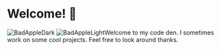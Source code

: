 # Welcome! 👋

![BadAppleDark](dark.gif#gh-dark-mode-only)
![BadAppleLight](light.gif#gh-light-mode-only)Welcome to my code den. I sometimes work on some cool projects. Feel free to look around thanks.
